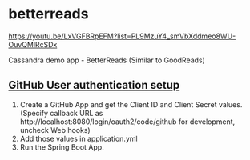 # betterreads
https://youtu.be/LxVGFBRpEFM?list=PL9MzuY4_smVbXddmeo8WU-OuvQMlRcSDx

Cassandra demo app - BetterReads (Similar to GoodReads)

## [GitHub User authentication setup](https://youtu.be/nwyf_4aSkqM)
1. Create a GitHub App and get the Client ID and Client Secret values. (Specify callback URL as http://localhost:8080/login/oauth2/code/github for development, uncheck Web hooks)
2. Add those values in application.yml
3. Run the Spring Boot App.
